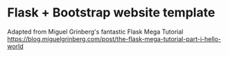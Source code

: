 # Flask + Bootstrap website template

Adapted from Miguel Grinberg's fantastic Flask Mega Tutorial
https://blog.miguelgrinberg.com/post/the-flask-mega-tutorial-part-i-hello-world
